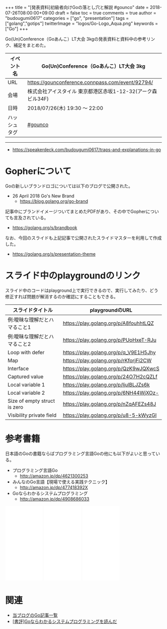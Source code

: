 +++
title = "[発表資料]初級者向けGoの落とし穴と解説 #gounco"
date = 2018-07-26T08:00:00+09:00
draft = false
toc = true
comments = true
author = "budougumi0617"
categories = ["go", "presentation"]
tags = ["golang","gotips"]
twitterImage = "logos/Go-Logo_Aqua.png"
keywords = ["Go"]
+++

Go(Un)Conference（Goあんこ）LT大会 3kgの発表資料と資料中の参考リンク、補足をまとめた。


<!--more-->

|イベント名|Go(Un)Conference（Goあんこ）LT大会 3kg|
|---|---|
|URL|https://gounconference.connpass.com/event/92794/|
|会場|株式会社アイスタイル 東京都港区赤坂1-12-32(アーク森ビル34F)|
|日時|2018/07/26(木) 19:30 〜 22:00|
|ハッシュタグ| [#gounco](https://twitter.com/hashtag/gounco)|


---

- https://speakerdeck.com/budougumi0617/traps-and-explanations-in-go

<script async class="speakerdeck-embed" data-id="3286d81766704757ac4e3ec18048752b" data-ratio="1.77777777777778" src="//speakerdeck.com/assets/embed.js"></script>

# Gopherについて
Goの新しいブランドロゴについては以下のブログで公開された。

- 26 April 2018 Go's New Brand
  - https://blog.golang.org/go-brand

記事中にブランドイメージついてまとめたPDFがあり、その中でGopherについても言及されている。

- https://golang.org/s/brandbook

なお、今回のスライドも上記記事で公開されたスライドマスターを利用して作成した。

- https://golang.org/s/presentation-theme

# スライド中のplaygroundのリンク

スライド中のコードはplayground上で実行できるので、実行してみたり、どう修正すれば問題が解消するのか確認にすることもできる。

|スライドタイトル| playgroundのURL|
|---|---|
|例:曖昧な理解だとハマること1|https://play.golang.org/p/A8fouhhtLQZ|
|例:曖昧な理解だとハマること2|https://play.golang.org/p/PUoHxeT-RJu|
|Loop with defer|https://play.golang.org/p/q_V9E1H5Jhy|
|Map|https://play.golang.org/p/rKforjFi2CW|
|Interface|https://play.golang.org/p/QzK9wJQXwcS|
|Captured value|https://play.golang.org/p/24O7H2cQZLf|
|Local variable 1|https://play.golang.org/p/ljulBLJZs6k|
|Local variable 2|https://play.golang.org/p/6NH44WjXOz-|
|Size of empty struct is zero|https://play.golang.org/p/nZqAFEZs48J|
|Visibility private field|https://play.golang.org/p/u8-5-kWyzGI|

# 参考書籍
日本語のGoの書籍ならばプログラミング言語Goの他にも以下がよいと思っている。

- プログラミング言語Go
  - http://amazon.jp/dp/4621300253
- みんなのGo言語【現場で使える実践テクニック】
  - http://amazon.jp/dp/477418392X
- Goならわかるシステムプログラミング
  - http://amazon.jp/dp/4908686033

<iframe style="width:120px;height:240px;" marginwidth="0" marginheight="0" scrolling="no" frameborder="0" src="//rcm-fe.amazon-adsystem.com/e/cm?lt1=_blank&bc1=000000&IS2=1&bg1=FFFFFF&fc1=000000&lc1=0000FF&t=github.io-22&o=9&p=8&l=as4&m=amazon&f=ifr&ref=as_ss_li_til&asins=4621300253&linkId=60c659a7abb2c7dda3a8bda5b132808f"></iframe>
<iframe style="width:120px;height:240px;" marginwidth="0" marginheight="0" scrolling="no" frameborder="0" src="//rcm-fe.amazon-adsystem.com/e/cm?lt1=_blank&bc1=000000&IS2=1&bg1=FFFFFF&fc1=000000&lc1=0000FF&t=github.io-22&o=9&p=8&l=as4&m=amazon&f=ifr&ref=as_ss_li_til&asins=B01LMS7B1O&linkId=ba2078cb70074d6995f4778e3da04293"></iframe>
<iframe style="width:120px;height:240px;" marginwidth="0" marginheight="0" scrolling="no" frameborder="0" src="//rcm-fe.amazon-adsystem.com/e/cm?lt1=_blank&bc1=000000&IS2=1&bg1=FFFFFF&fc1=000000&lc1=0000FF&t=github.io-22&o=9&p=8&l=as4&m=amazon&f=ifr&ref=as_ss_li_til&asins=4908686033&linkId=ca1623768c07f1a972fcf9c6e0acd040"></iframe>

# 関連
- [当ブログのGo記事一覧](/categories/go/)
- [[書評]Goならわかるシステムプログラミングを読んだ](/2018/02/26/review-go-system-programming)

